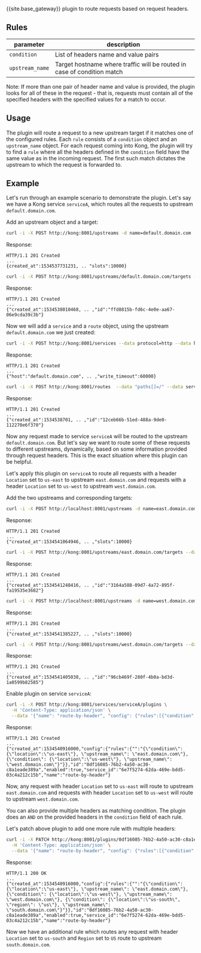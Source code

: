 {{site.base_gateway}} plugin to route requests based on request headers.

## Rules

| parameter | description |
| --- | --- |
| `condition` |  List of headers name and value pairs |
| `upstream_name` |  Target hostname where traffic will be routed in case of condition match |

Note: If more than one pair of header name and value is provided, the plugin looks for all of these
in the request - that is, requests must contain all of the specified headers with the specified
values for a match to occur.

## Usage

The plugin will route a request to a new upstream target if it matches one of the
configured rules. Each `rule` consists of a `condition` object and an
`upstream_name` object. For each request coming into Kong, the plugin will try to find a `rule` where
all the headers defined in the `condition` field have the same value as in the incoming request.
The first such match dictates the upstream to which the request is forwarded to.

## Example

Let's run through an example scenario to demonstrate the plugin. Let's say we have
a Kong service `serviceA`, which routes all the requests to upstream `default.domain.com`.

Add an upstream object and a target:

```bash
curl -i -X POST http://kong:8001/upstreams -d name=default.domain.com
```

Response:
```
HTTP/1.1 201 Created
...
{created_at":1534537731231, .. "slots":10000}
```

```bash
curl -i -X POST http://kong:8001/upstreams/default.domain.com/targets --data target="default.host.com:9000"
```

Response:
```
HTTP/1.1 201 Created
...
{"created_at":1534538010468, .. ,"id":"ffd8815b-fd6c-4e0e-aa67-06e9cda39c3b"}
```

Now we will add a `service` and a `route` object, using the upstream `default.domain.com` we just created:

```bash
curl -i -X POST http://kong:8001/services --data protocol=http --data host=default.domain.com --data name=serviceA
```

Response:
```
HTTP/1.1 201 Created
...
{"host":"default.domain.com", .. ,"write_timeout":60000}
```

```bash
curl -i -X POST http://kong:8001/routes  --data "paths[]=/" --data service.id=6e7f5274-62da-469e-bdd5-03c4a212c15b
```

Response:
```
HTTP/1.1 201 Created
...
{"created_at":1534538701, .. ,"id":"12ceb66b-51ed-488a-9de0-112270e6f370"}
```

Now any request made to service `serviceA` will be routed to the upstream `default.domain.com`.
But let's say we want to route some of these requests to different upstreams, dynamically, based on some
information provided through request headers. This is the exact situation where this plugin can be helpful.

Let's apply this plugin on `serviceA` to route all requests with a header `Location`
set to `us-east` to upstream `east.domain.com` and requests with a header `Location`
set to `us-west` to upstream `west.domain.com`.

Add the two upstreams and corresponding targets:

```bash
curl -i -X POST http://localhost:8001/upstreams -d name=east.domain.com
```

Response:
```
HTTP/1.1 201 Created
...
{"created_at":1534541064946, .. ,"slots":10000}
```

```bash
curl -i -X POST http://kong:8001/upstreams/east.domain.com/targets --data target="east.host.com:9001"
```

Response:
```
HTTP/1.1 201 Created
...
{"created_at":1534541248416, .. ,"id":"3164a588-09d7-4a72-895f-fa19535e3682"}
```

```bash
curl -i -X POST http://localhost:8001/upstreams -d name=west.domain.com
```

Response:
```
HTTP/1.1 201 Created
...
{"created_at":1534541385227, .. ,"slots":10000}
```

```bash
curl -i -X POST http://kong:8001/upstreams/west.domain.com/targets --data target="west.host.com:9002"
```

Response:
```
HTTP/1.1 201 Created
...
{"created_at":1534541405038, .. ,"id":"96cb469f-280f-4b0a-bd3d-1a0599b82585"}
```

Enable plugin on service `serviceA`:

```bash
curl -i -X POST http://kong:8001/services/serviceA/plugins \
  -H 'Content-Type: application/json' \
  --data '{"name": "route-by-header", "config": {"rules":[{"condition": {"location":"us-east"}, "upstream_name": "east.domain.com"}, {"condition": {"location":"us-west"}, "upstream_name": "west.domain.com"}]}}'
```

Response:
```
HTTP/1.1 201 Created
...
{"created_at":1534540916000,"config":{"rules":{"":"{\"condition\": {\"location\":\"us-east\"}, \"upstream_name\": \"east.domain.com\"}, {\"condition\": {\"location\":\"us-west\"}, \"upstream_name\": \"west.domain.com\"}"}},"id":"0df16085-76b2-4a50-ac30-c8a1eade389a","enabled":true,"service_id":"6e7f5274-62da-469e-bdd5-03c4a212c15b","name":"route-by-header"}

```

Now, any request with header `Location` set to `us-east` will route to upstream
`east.domain.com` and requests with header `Location` set to `us-west` will route
to upstream `west.domain.com`.

You can also provide multiple headers as matching condition. The plugin does an `AND`
on the provided headers in the `condition` field of each rule.

Let's patch above plugin to add one more rule with multiple headers:

```bash
curl -i -X PATCH http://kong:8001/plugins/0df16085-76b2-4a50-ac30-c8a1eade389a \
  -H 'Content-Type: application/json' \
  --data '{"name": "route-by-header", "config": {"rules":[{"condition": {"location":"us-east"}, "upstream_name": "east.domain.com"}, {"condition": {"location":"us-west"}, "upstream_name": "west.domain.com"},  {"condition": {"location":"us-south", "region": "US"}, "upstream_name": "south.domain.com"}]}}'
```

Response:
```
HTTP/1.1 200 OK
...
{"created_at":1534540916000,"config":{"rules":{"":"{\"condition\": {\"location\":\"us-east\"}, \"upstream_name\": \"east.domain.com\"}, {\"condition\": {\"location\":\"us-west\"}, \"upstream_name\": \"west.domain.com\"}, {\"condition\": {\"location\":\"us-south\", \"region\": \"us\"}, \"upstream_name\": \"south.domain.com\"}"}},"id":"0df16085-76b2-4a50-ac30-c8a1eade389a","enabled":true,"service_id":"6e7f5274-62da-469e-bdd5-03c4a212c15b","name":"route-by-header"}
```

Now we have an additional rule which routes any request with header `Location` set to
`us-south` and `Region` set to `US` route to upstream `south.domain.com`.
